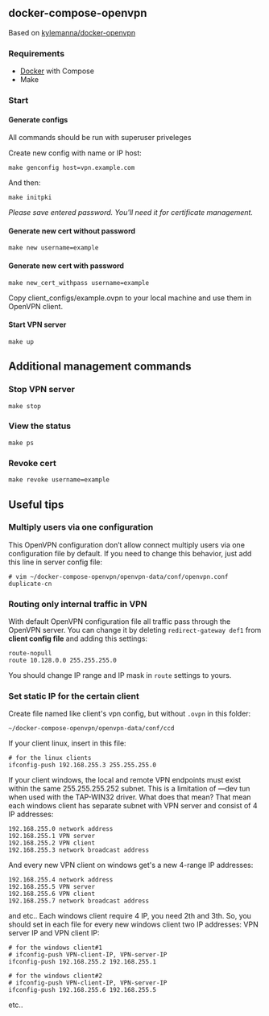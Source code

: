 ## docker-compose-openvpn

Based on [kylemanna/docker-openvpn](https://github.com/kylemanna/docker-openvpn)

### Requirements

* [Docker](https://docs.docker.com/engine/install/) with Compose
* Make

### Start


#### Generate configs

All commands should be run with superuser priveleges

Create new config with name or IP host:

```
make genconfig host=vpn.example.com
```

And then:

```
make initpki
```

*Please save entered password. You'll need it for certificate management.*


#### Generate new cert without password

```
make new username=example
```

#### Generate new cert with password

```
make new_cert_withpass username=example
```

Copy client_configs/example.ovpn to your local machine and use them in OpenVPN client.


#### Start VPN server

```
make up
```

## Additional management commands


### Stop VPN server

```
make stop
```


### View the status

```
make ps
```

### Revoke cert

```
make revoke username=example
```


## Useful tips

### Multiply users via one configuration

This OpenVPN configuration don’t allow connect multiply users via one configuration file by default. If you need to change this behavior, just add this line in server config file:
```
# vim ~/docker-compose-openvpn/openvpn-data/conf/openvpn.conf
duplicate-cn
```

### Routing only internal traffic in VPN

With default OpenVPN configuration file all traffic pass through the OpenVPN server. You can change it by deleting `redirect-gateway def1` from **client config file** and adding this settings:

```
route-nopull
route 10.128.0.0 255.255.255.0
```
You should change IP range and IP mask in `route` settings to yours.


### Set static IP for the certain client

Create file named like client's vpn config, but without `.ovpn` in this folder:
```
~/docker-compose-openvpn/openvpn-data/conf/ccd
```

If your client linux, insert in this file:
```
# for the linux clients
ifconfig-push 192.168.255.3 255.255.255.0
```
If your client windows, the local and remote VPN endpoints must exist within the same 255.255.255.252 subnet. This is a limitation of —dev tun when used with the TAP-WIN32 driver. What does that mean? That mean each windows client has separate subnet with VPN server and consist of 4 IP addresses:
```
192.168.255.0 network address
192.168.255.1 VPN server
192.168.255.2 VPN client
192.168.255.3 network broadcast address
```
And every new VPN client on windows get's a new 4-range IP addresses:
```
192.168.255.4 network address
192.168.255.5 VPN server
192.168.255.6 VPN client
192.168.255.7 network broadcast address
```
and etc.. Each windows client require 4 IP, you need 2th and 3th. So, you should set in each file for every new windows client two IP addresses: VPN server IP and VPN client IP:
```
# for the windows client#1 
# ifconfig-push VPN-client-IP, VPN-server-IP 
ifconfig-push 192.168.255.2 192.168.255.1
```
```
# for the windows client#2
# ifconfig-push VPN-client-IP, VPN-server-IP 
ifconfig-push 192.168.255.6 192.168.255.5
```
etc..
